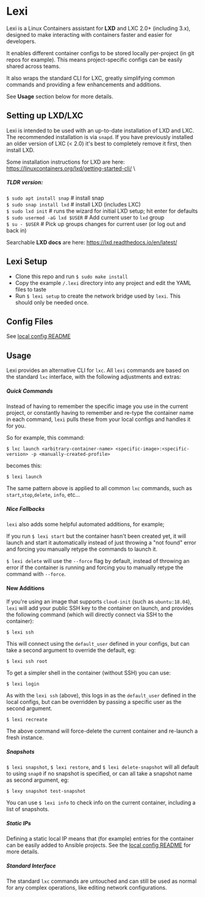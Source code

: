 Lexi
====

Lexi is a Linux Containers assistant for **LXD** and LXC 2.0+ (including 3.x), 
designed to make interacting with containers faster and easier for developers.

It enables different container configs to be stored locally per-project (in git repos for example).
This means project-specific configs can be easily shared across teams. 

It also wraps the standard CLI for LXC, greatly simplifying common commands and providing a few enhancements and additions. 

See **Usage** section below for more details.

## Setting up LXD/LXC

Lexi is intended to be used with an up-to-date installation of LXD and LXC. The recommended installation is via `snapd`.
If you have previously installed an older version of LXC (< 2.0) it's best to completely remove it first, then install LXD.

Some installation instructions for LXD are here: https://linuxcontainers.org/lxd/getting-started-cli/ \

##### TLDR version:
`$ sudo apt install snap`        # install snap \
`$ sudo snap install lxd`        # install LXD (includes LXC) \
`$ sudo lxd init`                # runs the wizard for initial LXD setup; hit enter for defaults
`$ sudo usermod -aG lxd $USER`   # Add current user to `lxd` group \
`$ su - $USER`                   # Pick up groups changes for current user (or log out and back in)

Searchable **LXD docs** are here: https://lxd.readthedocs.io/en/latest/

## Lexi Setup

- Clone this repo and run `$ sudo make install`
- Copy the example `/.lexi` directory into any project and edit the YAML files to taste
- Run `$ lexi setup` to create the network bridge used by `lexi`. This should only be needed once.

## Config Files

See [local config README](.lexi/README.md)

## Usage

Lexi provides an alternative CLI for `lxc`. All `lexi` commands are based on the standard `lxc` interface, with the following adjustments and extras:

##### Quick Commands

Instead of having to remember the specific image you use in the current project, or constantly having to remember and re-type 
the container name in each command, `lexi` pulls these from your local configs and handles it for you.

So for example, this command:
```
$ lxc launch <arbitrary-container-name> <specific-image>:<specific-version> -p <manually-created-profile>
``` 
becomes this: 
```
$ lexi launch
```

The same pattern above is applied to all common `lxc` commands, such as `start`,`stop`,`delete`, `info`, etc...

##### Nice Fallbacks

`lexi` also adds some helpful automated additions, for example;

If you run `$ lexi start` but the container hasn't been created yet, it will launch and start it automatically instead of just throwing a "not found" error and forcing you manually retype the commands to launch it.

`$ lexi delete` will use the `--force` flag by default, instead of throwing an error if the container is running and forcing you to manually retype the command with `--force`.

#### New Additions

If you're using an image that supports `cloud-init` (such as `ubuntu:18.04`), `lexi` will add your public SSH key to the container on launch, 
and provides the following command (which will directly connect via SSH to the container):

```
$ lexi ssh
```

This will connect using the `default_user` defined in your configs, but can take a second argument to override the default, eg:

```
$ lexi ssh root
```

To get a simpler shell in the container (without SSH) you can use:

```
$ lexi login
```

As with the `lexi ssh` (above), this logs in as the `default_user` defined in the local configs, but can be overridden by passing a specific user as the second argument.

```
$ lexi recreate
```

The above command will force-delete the current container and re-launch a fresh instance.

##### Snapshots

`$ lexi snapshot`, `$ lexi restore`, and `$ lexi delete-snapshot` will all default to using `snap0` if no snapshot is specified,
or can all take a snapshot name as second argument, eg:

```
$ lexy snapshot test-snapshot
```

You can use `$ lexi info` to check info on the current container, including a list of snapshots.

##### Static IPs

Defining a static local IP means that (for example) entries for the container can be easily added to Ansible projects.
See the [local config README](.lexi/README.md) for more details.

##### Standard Interface

The standard `lxc` commands are untouched and can still be used as normal for any complex operations, like editing network configurations.
